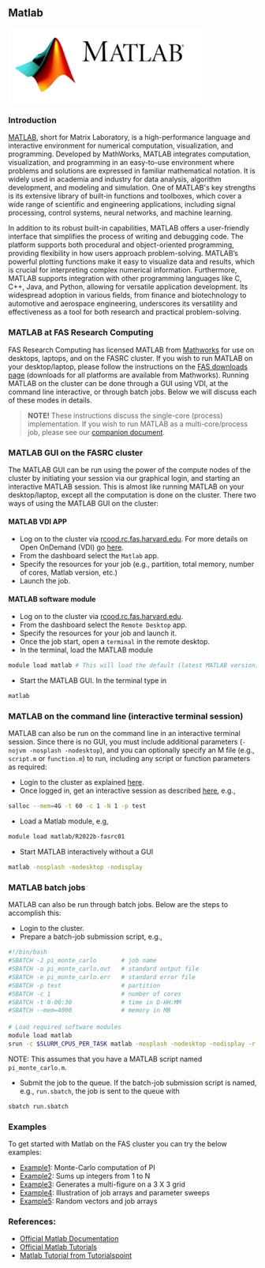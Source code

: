 ## Matlab

<img src="Images/matlab-logo.png" alt="R-logo" width="400"/>

### Introduction

[MATLAB](https://www.mathworks.com/products/matlab.html), short for Matrix Laboratory, is a high-performance language and interactive environment for numerical computation, visualization, and programming. Developed by MathWorks, MATLAB integrates computation, visualization, and programming in an easy-to-use environment where problems and solutions are expressed in familiar mathematical notation. It is widely used in academia and industry for data analysis, algorithm development, and modeling and simulation. One of MATLAB's key strengths is its extensive library of built-in functions and toolboxes, which cover a wide range of scientific and engineering applications, including signal processing, control systems, neural networks, and machine learning.

In addition to its robust built-in capabilities, MATLAB offers a user-friendly interface that simplifies the process of writing and debugging code. The platform supports both procedural and object-oriented programming, providing flexibility in how users approach problem-solving. MATLAB’s powerful plotting functions make it easy to visualize data and results, which is crucial for interpreting complex numerical information. Furthermore, MATLAB supports integration with other programming languages like C, C++, Java, and Python, allowing for versatile application development. Its widespread adoption in various fields, from finance and biotechnology to automotive and aerospace engineering, underscores its versatility and effectiveness as a tool for both research and practical problem-solving.

### MATLAB at FAS Research Computing

FAS Research Computing has licensed MATLAB from [Mathworks](https://www.mathworks.com/) for use on desktops, laptops, and on the FASRC cluster. If you wish to run MATLAB on your desktop/laptop, please follow the instructions on the [FAS downloads page](https://huit.harvard.edu/fas-software-downloads) (downloads for all platforms are available from Mathworks). Running MATLAB on the cluster can be done through a GUI using VDI, at the command line interactive, or through batch jobs. Below we will discuss each of these modes in details.

>**NOTE!** These instructions discuss the single-core (process) implementation. If you wish to run MATLAB as a multi-core/process job, please see our [companion document](https://docs.rc.fas.harvard.edu/kb/parallel-matlab-pct-dcs/).

### MATLAB GUI on the FASRC cluster

The MATLAB GUI can be run using the power of the compute nodes of the cluster by initiating your session via our graphical login, and starting an interactive MATLAB session. This is almost like running MATLAB on your desktop/laptop, except all the computation is done on the cluster. There two ways of using the MATLAB GUI on the cluster:

#### MATLAB VDI APP

* Log on to the cluster via [rcood.rc.fas.harvard.edu](rcood.rc.fas.harvard.edu/). For more details on Open OnDemand (VDI) go [here](https://docs.rc.fas.harvard.edu/kb/virtual-desktop/).
* From the dashboard select the `Matlab` app.
* Specify the resources for your job (e.g., partition, total memory, number of cores, Matlab version, etc.)
* Launch the job.

#### MATLAB software module 

* Log on to the cluster via [rcood.rc.fas.harvard.edu](rcood.rc.fas.harvard.edu/). 
* From the dashboard select the `Remote Desktop` app.
* Specify the resources for your job and launch it.
* Once the job start, open a `terminal` in the remote desktop.
* In the terminal, load the MATLAB module
```bash
module load matlab # This will load the default (latest MATLAB version)
```
* Start the MATLAB GUI. In the terminal type in
```bash
matlab
```

### MATLAB on the command line (interactive terminal session)

MATLAB can also be run on the command line in an interactive terminal session. Since there is no GUI, you must include additional parameters (`-nojvm -nosplash -nodesktop`), and you can optionally specify an M file (e.g., `script.m` or `function.m`) to run, including any script or function parameters as required:

* Login to the cluster as explained [here](https://docs.rc.fas.harvard.edu/kb/access-and-login/).
* Once logged in, get an interactive session as described [here](https://docs.rc.fas.harvard.edu/kb/running-jobs/#Interactive_jobs_and_srun), e.g.,
```bash
salloc --mem=4G -t 60 -c 1 -N 1 -p test
```
* Load a Matlab module, e.g,
```bash
module load matlab/R2022b-fasrc01
```
* Start MATLAB interactively without a GUI
```bash
matlab -nosplash -nodesktop -nodisplay
```

### MATLAB batch jobs

MATLAB can also be run through batch jobs. Below are the steps to accomplish this:

* Login to the cluster.
* Prepare a batch-job submission script, e.g.,
```bash
#!/bin/bash
#SBATCH -J pi_monte_carlo       # job name
#SBATCH -o pi_monte_carlo.out   # standard output file
#SBATCH -e pi_monte_carlo.err   # standard error file
#SBATCH -p test                 # partition
#SBATCH -c 1                    # number of cores
#SBATCH -t 0-00:30              # time in D-HH:MM
#SBATCH --mem=4000              # memory in MB

# Load required software modules
module load matlab
srun -c $SLURM_CPUS_PER_TASK matlab -nosplash -nodesktop -nodisplay -r "pi_monte_carlo"
```
NOTE: This assumes that you have a MATLAB script named `pi_monte_carlo.m`.
* Submit the job to the queue. If the batch-job submission script is named, e.g., `run.sbatch`, the job is sent to the queue with
```bash
sbatch run.sbatch
```

### Examples

To get started with Matlab on the FAS cluster you can try the below examples:

* [Example1](https://github.com/fasrc/User_Codes/tree/master/Languages/MATLAB/Example1): Monte-Carlo computation of PI
* [Example2](https://github.com/fasrc/User_Codes/tree/master/Languages/MATLAB/Example2): Sums up integers from 1 to N 
* [Example3](https://github.com/fasrc/User_Codes/tree/master/Languages/MATLAB/Example3): Generates a multi-figure on a 3 X 3 grid
* [Example4](https://github.com/fasrc/User_Codes/tree/master/Languages/MATLAB/Example4): Illustration of job arrays and parameter sweeps
* [Example5](https://github.com/fasrc/User_Codes/tree/master/Languages/MATLAB/Example5): Random vectors and job arrays

### References:

* [Official Matlab Documentation](https://www.mathworks.com/help/matlab)
* [Official Matlab Tutorials](https://www.mathworks.com/support/learn-with-matlab-tutorials.html)
* [Matlab Tutorial from Tutorialspoint](https://www.tutorialspoint.com/matlab/index.htm)